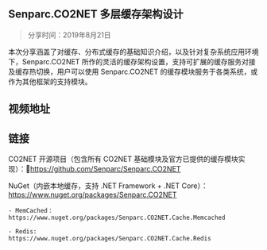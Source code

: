 ## Senparc.CO2NET 多层缓存架构设计

> 分享时间：2019年8月21日

本次分享涵盖了对缓存、分布式缓存的基础知识介绍，以及针对复杂系统应用环境下，Senparc.CO2NET 所作的灵活的缓存架构设置，支持可扩展的缓存服务对接及缓存热切换，用户可以使用 Senparc.CO2NET 的缓存模块服务于各类系统，或作为其他框架的支持模块。


## 视频地址




## 链接

CO2NET 开源项目（包含所有 CO2NET 基础模块及官方已提供的缓存模块实现）：https://github.com/Senparc/Senparc.CO2NET

NuGet（内嵌本地缓存，支持 .NET Framework + .NET Core）：
https://www.nuget.org/packages/Senparc.CO2NET

	- MemCached：
	https://www.nuget.org/packages/Senparc.CO2NET.Cache.Memcached

	- Redis:
	https://www.nuget.org/packages/Senparc.CO2NET.Cache.Redis
